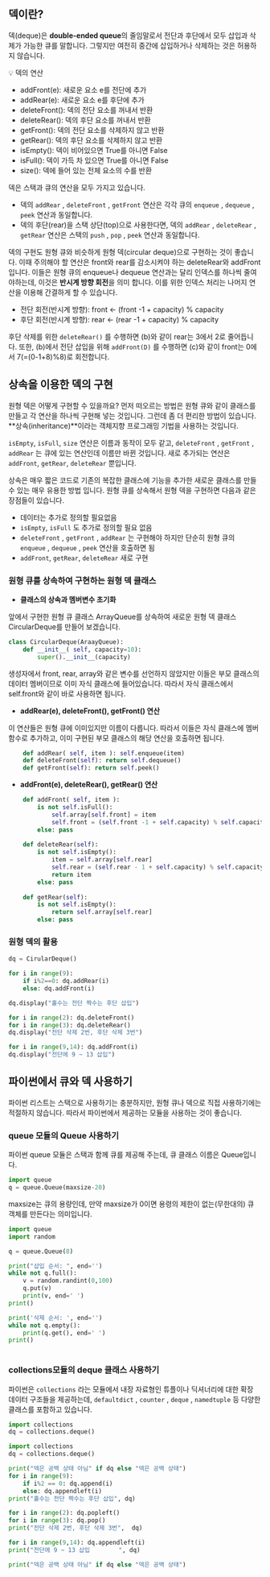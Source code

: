 ## 덱이란?

덱(deque)은 **double-ended queue**의 줄임말로서 전단과 후단에서 모두 삽입과 삭제가 가능한 큐를 말합니다. 그렇지만 여전히 중간에 삽입하거나 삭제하는 것은 허용하지 않습니다.


<aside>
💡 덱의 연산

- addFront(e): 새로운 요소 e를 전단에 추가
- addRear(e): 새로운 요소 e를 후단에 추가
- deleteFront(): 덱의 전단 요소를 꺼내서 반환
- deleteRear(): 덱의 후단 요소를 꺼내서 반환
- getFront(): 덱의 전단 요소를 삭제하지 않고 반환
- getRear(): 덱의 후단 요소를 삭제하지 않고 반환
- isEmpty(): 덱이 비어있으면 True를 아니면 False
- isFull(): 덱이 가득 차 있으면 True를 아니면 False
- size(): 덱에 들어 있는 전체 요소의 수를 반환
</aside>

덱은 스택과 큐의 연산을 모두 가지고 있습니다.

- 덱의 `addRear` , `deleteFront` , `getFront` 연산은 각각 큐의 `enqueue` , `dequeue` , `peek` 연산과 동일합니다.
- 덱의 후단(rear)을 스택 상단(top)으로 사용한다면, 덱의 `addRear` , `deleteRear` , `getRear` 연산은 스택의 `push` , `pop` , `peek` 연산과 동일합니다.

덱의 구현도 원형 큐와 비슷하게 원형 덱(circular deque)으로 구현하는 것이 좋습니다. 이때 주의해야 할 연산은 front와 rear를 감소시켜야 하는 deleteRear와 addFront입니다. 이들은 원형 큐의 enqueue나 dequeue 연산과는 달리 인덱스를 하나씩 줄여야하는데, 이것은 **반시계 방향 회전**을 의미 합니다. 이를 위한 인덱스 처리는 나머지 연산을 이용해 간결하게 할 수 있습니다.

- 전단 회전(반시계 방향): front ← (front -1 + capacity) % capacity
- 후단 회전(반시계 방향): rear ← (rear -1 + capacity) % capacity


후단 삭제를 위한 `deleteRear()` 를 수행하면 (b)와 같이 rear는 3에서 2로 줄어듭니다. 또한, (b)에서 전단 삽입을 위해 `addFront(D)` 를 수행하면 (c)와 같이 front는 0에서 7(=(0-1+8)%8)로 회전합니다.

## 상속을 이용한 덱의 구현

원형 덱은 어떻게 구현할 수 있을까요? 먼저 떠오르는 방법은 원형 큐와 같이 클래스를 만들고 각 연산을 하나씩 구현해 넣는 것입니다. 그런데 좀 더 편리한 방법이 있습니다. **상속(inheritance)**이라는 객체지향 프로그래밍 기법을 사용하는 것입니다. 


`isEmpty`, `isFull`, `size` 연산은 이름과 동작이 모두 같고, `deleteFront` , `getFront` , `addRear` 는 큐에 있는 연산인데 이름만 바뀐 것입니다. 새로 추가되는 연산은 `addFront`, `getRear`, `deleteRear` 뿐입니다.

상속은 매우 짧은 코드로 기존의 복잡한 클래스에 기능을 추가한 새로운 클래스를 만들 수 있는 매우 유용한 방법 입니다. 원형 큐를 상속해서 원형 덱을 구현하면 다음과 같은 장점들이 있습니다.

- 데이터는 추가로 정의할 필요없음
- `isEmpty`, `isFull` 도 추가로 정의할 필요 없음
- `deleteFront` , `getFront` , `addRear` 는 구현해야 하지만 단순히 원형 큐의 `enqueue` , `dequeue` , `peek` 연산을 호출하면 됨
- `addFront`, `getRear`, `deleteRear`  새로 구현

### 원형 큐를 상속하여 구현하는 원형 덱 클래스

- **클래스의 상속과 멤버변수 초기화**

앞에서 구현한 원형 큐 클래스 ArrayQueue를 상속하여 새로운 원형 덱 클래스 CircularDeque를 만들어 보겠습니다.

```python
class CircularDeque(AraayQueue):
	def __init__( self, capacity=10):
		super().__init__(capacity)
```

생성자에서 front, rear, array와 같은 변수를 선언하지 않았지만 이들은 부모 클래스의 데이터 멤버이므로 이미 자식 클래스에 들어있습니다. 따라서 자식 클래스에서 self.front와 같이 바로 사용하면 됩니다.

- **addRear(e), deleteFront(), getFront() 연산**

이 연산들은 원형 큐에 이미있지만 이름이 다릅니다. 따라서 이들은 자식 클래스에 멤버함수로 추가하고, 이미 구현된 부모 클래스의 해당 연산을 호출하면 됩니다.

```python
	def addRear( self, item ): self.enqueue(item)
	def deleteFront(self): return self.dequeue()
	def getFront(self): return self.peek()
```

- **addFront(e), deleteRear(), getRear() 연산**

```python
	def addFront( self, item ):
		is not self.isFull():
			self.array[self.front] = item
			self.front = (self.front -1 + self.capacity) % self.capacity
		else: pass
	
	def deleteRear(self):
		is not self.isEmpty():
			item = self.array[self.rear]
			self.rear = (self.rear - 1 + self.capacity) % self.capacity
			return item
		else: pass
		
	def getRear(self):
		is not self.isEmpty():
			return self.array[self.rear]
		else: pass
```

### 원형 덱의 활용

```python
dq = CirularDeque()

for i in range(9):
	if i%2==0: dq.addRear(i)
	else: dq.addFront(i)

dq.display("홀수는 전단 짝수는 후단 삽입")

for i in range(2): dq.deleteFront()
for i in range(3): dq.deleteRear()
dq.display("전단 삭제 2번, 후단 삭제 3번")

for i in range(9,14): dq.addFront(i)
dq.display("전단에 9 ~ 13 삽입")
```


## 파이썬에서 큐와 덱 사용하기

파이썬 리스트는 스택으로 사용하기는 충분하지만, 원형 큐나 덱으로 직접 사용하기에는 적절하지 않습니다. 따라서 파이썬에서 제공하는 모듈을 사용하는 것이 좋습니다.

### queue 모듈의 Queue 사용하기

파이썬 queue 모듈은 스택과 함께 큐를 제공해 주는데, 큐 클래스 이름은 Queue입니다. 

```python
import queue
q = queue.Queue(maxsize-20)
```

maxsize는 큐의 용량인데, 만약 maxsize가 0이면 용령의 제한이 없는(무한대의) 큐 객체를 만든다는 의미입니다.


```python
import queue
import random

q = queue.Queue(8)

print("삽입 순서: ", end='')
while not q.full():
	v = random.randint(0,100)
	q.put(v)
	print(v, end=' ')
print()

print('삭제 순서: ', end='')
while not q.empty():
	print(q.get(), end=' ')
print()
	
```

### collections모듈의 deque 클래스 사용하기

파이썬은 `collections` 라는 모듈에서 내장 자료형인 튜플이나 딕셔너리에 대한 확장 데이터 구조들을 제공하는데, `defaultdict` , `counter` , `deque` , `namedtuple` 등 다양한 클래스를 포함하고 있습니다.

```python
import collections
dq = collections.deque()
```


```python
import collections
dq = collections.deque()

print("덱은 공백 상태 아님" if dq else "덱은 공백 상태")
for i in range(9):
	if i%2 == 0: dq.append(i)
	else: dq.appendleft(i)
print("홀수는 전단 짝수는 후단 삽입", dq)

for i in range(2): dq.popleft()
for i in range(3): dq.pop()
print("전단 삭제 2번, 후단 삭제 3번",  dq)

for i in range(9,14): dq.appendleft(i)
print("전단에 9 ~ 13 삽입        ", dq)

print("덱은 공백 상태 아님" if dq else "덱은 공백 상태")
```
